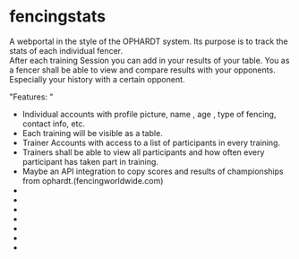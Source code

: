 # fencingstats
A webportal in the style of the OPHARDT system.
Its purpose is to track the stats of each individual fencer.  
After each training Session you can add in your results of your table.
You as a fencer shall be able to view and compare results with your opponents.
Especially your history with a certain opponent. 

"Features: "
* Individual accounts with profile picture, name , age , type of fencing, contact info, etc.
* Each training will be visible as a table.
* Trainer Accounts with access to a list of participants in every training.
* Trainers shall be able to view all participants and how often every participant has taken part in training.
* Maybe an API integration to copy scores and results of championships from ophardt.(fencingworldwide.com)
* 
*
*
*
*
*
*
